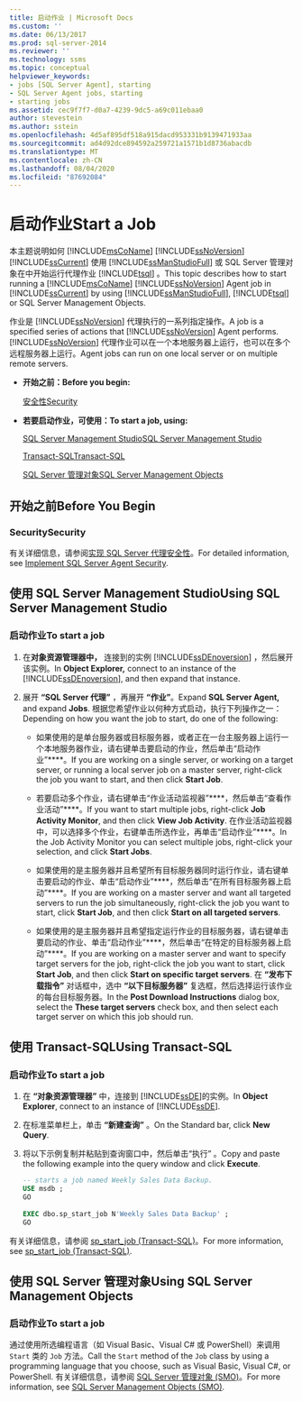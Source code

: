 ```yaml
---
title: 启动作业 | Microsoft Docs
ms.custom: ''
ms.date: 06/13/2017
ms.prod: sql-server-2014
ms.reviewer: ''
ms.technology: ssms
ms.topic: conceptual
helpviewer_keywords:
- jobs [SQL Server Agent], starting
- SQL Server Agent jobs, starting
- starting jobs
ms.assetid: cec9f7f7-d0a7-4239-9dc5-a69c011ebaa0
author: stevestein
ms.author: sstein
ms.openlocfilehash: 4d5af895df518a915dacd953331b9139471933aa
ms.sourcegitcommit: ad4d92dce894592a259721a1571b1d8736abacdb
ms.translationtype: MT
ms.contentlocale: zh-CN
ms.lasthandoff: 08/04/2020
ms.locfileid: "87692084"
---
```

# <a name="start-a-job"></a><span data-ttu-id="64885-102">启动作业</span><span class="sxs-lookup"><span data-stu-id="64885-102">Start a Job</span></span>
  <span data-ttu-id="64885-103">本主题说明如何 [!INCLUDE[msCoName](../../includes/msconame-md.md)] [!INCLUDE[ssNoVersion](../../includes/ssnoversion-md.md)] [!INCLUDE[ssCurrent](../../includes/sscurrent-md.md)] 使用 [!INCLUDE[ssManStudioFull](../../includes/ssmanstudiofull-md.md)] 或 SQL Server 管理对象在中开始运行代理作业 [!INCLUDE[tsql](../../includes/tsql-md.md)] 。</span><span class="sxs-lookup"><span data-stu-id="64885-103">This topic describes how to start running a [!INCLUDE[msCoName](../../includes/msconame-md.md)] [!INCLUDE[ssNoVersion](../../includes/ssnoversion-md.md)] Agent job in [!INCLUDE[ssCurrent](../../includes/sscurrent-md.md)] by using [!INCLUDE[ssManStudioFull](../../includes/ssmanstudiofull-md.md)], [!INCLUDE[tsql](../../includes/tsql-md.md)] or SQL Server Management Objects.</span></span>  
  
 <span data-ttu-id="64885-104">作业是 [!INCLUDE[ssNoVersion](../../includes/ssnoversion-md.md)] 代理执行的一系列指定操作。</span><span class="sxs-lookup"><span data-stu-id="64885-104">A job is a specified series of actions that [!INCLUDE[ssNoVersion](../../includes/ssnoversion-md.md)] Agent performs.</span></span> [!INCLUDE[ssNoVersion](../../includes/ssnoversion-md.md)] <span data-ttu-id="64885-105">代理作业可以在一个本地服务器上运行，也可以在多个远程服务器上运行。</span><span class="sxs-lookup"><span data-stu-id="64885-105">Agent jobs can run on one local server or on multiple remote servers.</span></span>  
  
-   <span data-ttu-id="64885-106">**开始之前：**</span><span class="sxs-lookup"><span data-stu-id="64885-106">**Before you begin:**</span></span>  
  
     [<span data-ttu-id="64885-107">安全性</span><span class="sxs-lookup"><span data-stu-id="64885-107">Security</span></span>](#Security)  
  
-   <span data-ttu-id="64885-108">**若要启动作业，可使用：**</span><span class="sxs-lookup"><span data-stu-id="64885-108">**To start a job, using:**</span></span>  
  
     [<span data-ttu-id="64885-109">SQL Server Management Studio</span><span class="sxs-lookup"><span data-stu-id="64885-109">SQL Server Management Studio</span></span>](#SSMS)  
  
     [<span data-ttu-id="64885-110">Transact-SQL</span><span class="sxs-lookup"><span data-stu-id="64885-110">Transact-SQL</span></span>](#TSQL)  
  
     [<span data-ttu-id="64885-111">SQL Server 管理对象</span><span class="sxs-lookup"><span data-stu-id="64885-111">SQL Server Management Objects</span></span>](#SMO)  
  
##  <a name="before-you-begin"></a><a name="BeforeYouBegin"></a> <span data-ttu-id="64885-112">开始之前</span><span class="sxs-lookup"><span data-stu-id="64885-112">Before You Begin</span></span>  
  
###  <a name="security"></a><a name="Security"></a> <span data-ttu-id="64885-113">Security</span><span class="sxs-lookup"><span data-stu-id="64885-113">Security</span></span>  
 <span data-ttu-id="64885-114">有关详细信息，请参阅[实现 SQL Server 代理安全性](implement-sql-server-agent-security.md)。</span><span class="sxs-lookup"><span data-stu-id="64885-114">For detailed information, see [Implement SQL Server Agent Security](implement-sql-server-agent-security.md).</span></span>  
  
##  <a name="using-sql-server-management-studio"></a><a name="SSMS"></a> <span data-ttu-id="64885-115">使用 SQL Server Management Studio</span><span class="sxs-lookup"><span data-stu-id="64885-115">Using SQL Server Management Studio</span></span>  
  
### <a name="to-start-a-job"></a><span data-ttu-id="64885-116">启动作业</span><span class="sxs-lookup"><span data-stu-id="64885-116">To start a job</span></span>  
  
1.  <span data-ttu-id="64885-117">在**对象资源管理器中，** 连接到的实例 [!INCLUDE[ssDEnoversion](../../includes/ssdenoversion-md.md)] ，然后展开该实例。</span><span class="sxs-lookup"><span data-stu-id="64885-117">In **Object Explorer,** connect to an instance of the [!INCLUDE[ssDEnoversion](../../includes/ssdenoversion-md.md)], and then expand that instance.</span></span>  
  
2.  <span data-ttu-id="64885-118">展开 **“SQL Server 代理”** ，再展开 **“作业”**。</span><span class="sxs-lookup"><span data-stu-id="64885-118">Expand **SQL Server Agent,** and expand **Jobs**.</span></span> <span data-ttu-id="64885-119">根据您希望作业以何种方式启动，执行下列操作之一：</span><span class="sxs-lookup"><span data-stu-id="64885-119">Depending on how you want the job to start, do one of the following:</span></span>  
  
    -   <span data-ttu-id="64885-120">如果使用的是单台服务器或目标服务器，或者正在一台主服务器上运行一个本地服务器作业，请右键单击要启动的作业，然后单击“启动作业”\*\*\*\*。</span><span class="sxs-lookup"><span data-stu-id="64885-120">If you are working on a single server, or working on a target server, or running a local server job on a master server, right-click the job you want to start, and then click **Start Job**.</span></span>  
  
    -   <span data-ttu-id="64885-121">若要启动多个作业，请右键单击“作业活动监视器”\*\*\*\*，然后单击“查看作业活动”\*\*\*\*。</span><span class="sxs-lookup"><span data-stu-id="64885-121">If you want to start multiple jobs, right-click **Job Activity Monitor**, and then click **View Job Activity**.</span></span> <span data-ttu-id="64885-122">在作业活动监视器中，可以选择多个作业，右键单击所选作业，再单击“启动作业”\*\*\*\*。</span><span class="sxs-lookup"><span data-stu-id="64885-122">In the Job Activity Monitor you can select multiple jobs, right-click your selection, and click **Start Jobs**.</span></span>  
  
    -   <span data-ttu-id="64885-123">如果使用的是主服务器并且希望所有目标服务器同时运行作业，请右键单击要启动的作业、单击“启动作业”\*\*\*\*，然后单击“在所有目标服务器上启动”\*\*\*\*。</span><span class="sxs-lookup"><span data-stu-id="64885-123">If you are working on a master server and want all targeted servers to run the job simultaneously, right-click the job you want to start, click **Start Job**, and then click **Start on all targeted servers**.</span></span>  
  
    -   <span data-ttu-id="64885-124">如果使用的是主服务器并且希望指定运行作业的目标服务器，请右键单击要启动的作业、单击“启动作业”\*\*\*\*，然后单击“在特定的目标服务器上启动”\*\*\*\*。</span><span class="sxs-lookup"><span data-stu-id="64885-124">If you are working on a master server and want to specify target servers for the job, right-click the job you want to start, click **Start Job**, and then click **Start on specific target servers**.</span></span> <span data-ttu-id="64885-125">在 **“发布下载指令”** 对话框中，选中 **“以下目标服务器”** 复选框，然后选择运行该作业的每台目标服务器。</span><span class="sxs-lookup"><span data-stu-id="64885-125">In the **Post Download Instructions** dialog box, select the **These target servers** check box, and then select each target server on which this job should run.</span></span>  
  
##  <a name="using-transact-sql"></a><a name="TSQL"></a> <span data-ttu-id="64885-126">使用 Transact-SQL</span><span class="sxs-lookup"><span data-stu-id="64885-126">Using Transact-SQL</span></span>  
  
### <a name="to-start-a-job"></a><span data-ttu-id="64885-127">启动作业</span><span class="sxs-lookup"><span data-stu-id="64885-127">To start a job</span></span>  
  
1.  <span data-ttu-id="64885-128">在 **“对象资源管理器”** 中，连接到 [!INCLUDE[ssDE](../../includes/ssde-md.md)]的实例。</span><span class="sxs-lookup"><span data-stu-id="64885-128">In **Object Explorer**, connect to an instance of [!INCLUDE[ssDE](../../includes/ssde-md.md)].</span></span>  
  
2.  <span data-ttu-id="64885-129">在标准菜单栏上，单击 **“新建查询”** 。</span><span class="sxs-lookup"><span data-stu-id="64885-129">On the Standard bar, click **New Query**.</span></span>  
  
3.  <span data-ttu-id="64885-130">将以下示例复制并粘贴到查询窗口中，然后单击“执行” 。</span><span class="sxs-lookup"><span data-stu-id="64885-130">Copy and paste the following example into the query window and click **Execute**.</span></span>  
  
    ```sql
    -- starts a job named Weekly Sales Data Backup.    
    USE msdb ;  
    GO  
  
    EXEC dbo.sp_start_job N'Weekly Sales Data Backup' ;  
    GO  
    ```  
  
 <span data-ttu-id="64885-131">有关详细信息，请参阅 [sp_start_job (Transact-SQL)](/sql/relational-databases/system-stored-procedures/sp-start-job-transact-sql)。</span><span class="sxs-lookup"><span data-stu-id="64885-131">For more information, see [sp_start_job &#40;Transact-SQL&#41;](/sql/relational-databases/system-stored-procedures/sp-start-job-transact-sql).</span></span>  
  
##  <a name="using-sql-server-management-objects"></a><a name="SMO"></a><span data-ttu-id="64885-132">使用 SQL Server 管理对象</span><span class="sxs-lookup"><span data-stu-id="64885-132">Using SQL Server Management Objects</span></span>  

### <a name="to-start-a-job"></a><span data-ttu-id="64885-133">启动作业</span><span class="sxs-lookup"><span data-stu-id="64885-133">To start a job</span></span>
  
 <span data-ttu-id="64885-134">通过使用所选编程语言（如 Visual Basic、Visual C# 或 PowerShell）来调用 `Start` 类的 `Job` 方法。</span><span class="sxs-lookup"><span data-stu-id="64885-134">Call the `Start` method of the `Job` class by using a programming language that you choose, such as Visual Basic, Visual C#, or PowerShell.</span></span> <span data-ttu-id="64885-135">有关详细信息，请参阅 [SQL Server 管理对象 (SMO)](https://msdn.microsoft.com/library/ms162169.aspx)。</span><span class="sxs-lookup"><span data-stu-id="64885-135">For more information, see [SQL Server Management Objects (SMO)](https://msdn.microsoft.com/library/ms162169.aspx).</span></span>  
